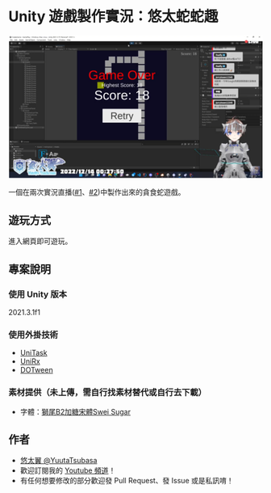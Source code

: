 # Unity 遊戲製作實況：悠太蛇蛇趣

![introduce.png](introduce.png)

一個在兩次實況直播([#1](https://yutaii.run/v/323)、[#2](https://yutaii.run/v/328))中製作出來的貪食蛇遊戲。

## 遊玩方式
進入網頁即可遊玩。

## 專案說明

### 使用 Unity 版本
2021.3.1f1

### 使用外掛技術
- [UniTask](https://github.com/Cysharp/UniTask)
- [UniRx](https://github.com/neuecc/UniRx)
- [DOTween](http://dotween.demigiant.com/)

### 素材提供（未上傳，需自行找素材替代或自行去下載）
- 字體：[獅尾B2加糖宋體Swei Sugar](https://github.com/max32002/swei-b2-sugar)

## 作者
- [悠太翼 @YuutaTsubasa](http://yutaii.run/twitter)
- 歡迎訂閱我的 [Youtube 頻道](http://yutaii.run/youtube)！
- 有任何想要修改的部分歡迎發 Pull Request、發 Issue 或是私訊唷！